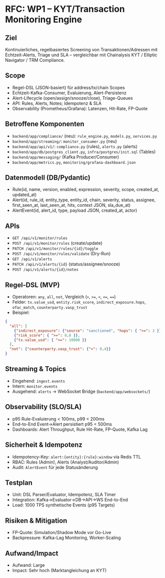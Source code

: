 # RFC: WP1 – KYT/Transaction Monitoring Engine

## Ziel
Kontinuierliches, regelbasiertes Screening von Transaktionen/Adressen mit Echtzeit-Alerts, Triage und SLA – vergleichbar mit Chainalysis KYT / Elliptic Navigator / TRM Compliance.

## Scope
- Regel-DSL (JSON-basiert) für address/tx/chain Scopes
- Echtzeit-Kafka-Consumer, Evaluierung, Alert-Persistenz
- Alert-Lifecycle (open/assign/snooze/close), Triage-Queues
- API: Rules, Alerts, Notes; Idempotenz & SLA
- Observability (Prometheus/Grafana): Latenzen, Hit-Rate, FP-Quote

## Betroffene Komponenten
- `backend/app/compliance/` (neu): `rule_engine.py`, `models.py`, `services.py`
- `backend/app/streaming/`: `monitor_consumer.py` (neu)
- `backend/app/api/v1/`: `compliance.py` (rules), `alerts.py` (alerts)
- `backend/app/db/postgres_client.py`, `infra/postgres/init.sql` (Tables)
- `backend/app/messaging/` (Kafka Producer/Consumer)
- `backend/app/metrics.py`, `monitoring/grafana-dashboard.json`

## Datenmodell (DB/Pydantic)
- Rule(id, name, version, enabled, expression, severity, scope, created_at, updated_at)
- Alert(id, rule_id, entity_type, entity_id, chain, severity, status, assignee, first_seen_at, last_seen_at, hits, context JSON, sla_due_at)
- AlertEvent(id, alert_id, type, payload JSON, created_at, actor)

## APIs
- `GET /api/v1/monitor/rules`
- `POST /api/v1/monitor/rules` (create/update)
- `PATCH /api/v1/monitor/rules/{id}/toggle`
- `POST /api/v1/monitor/rules/validate` (Dry-Run)
- `GET /api/v1/alerts`
- `PATCH /api/v1/alerts/{id}` (status/assignee/snooze)
- `POST /api/v1/alerts/{id}/notes`

## Regel-DSL (MVP)
- Operatoren: `any`, `all`, `not`, Vergleich (`>`, `>=`, `<`, `<=`, `==`)
- Felder: `tx.value_usd`, `entity.risk_score`, `indirect_exposure.hops`, `ofac_match`, `counterparty.vasp_trust`
- Beispiel:
```json
{
  "all": [
    {"indirect_exposure": {"source": "sanctioned", "hops": { ">=": 2 }}},
    {"risk_score": { ">=": 0.8 }},
    {"tx.value_usd": { ">=": 10000 }}
  ],
  "not": {"counterparty.vasp_trust": {"<": 0.4}}
}
```

## Streaming & Topics
- Eingehend: `ingest.events`
- Intern: `monitor.events`
- Ausgehend: `alerts` → WebSocket Bridge (`backend/app/websockets/`)

## Observability (SLO/SLA)
- p95 Rule-Evaluierung < 100ms, p99 < 200ms
- End-to-End Event→Alert persistiert p95 < 500ms
- Dashboards: Alert Throughput, Rule Hit-Rate, FP-Quote, Kafka Lag

## Sicherheit & Idempotenz
- Idempotency-Key: `alert:{entity}:{rule}:window` via Redis TTL
- RBAC: Rules (Admin), Alerts (Analyst/Auditor/Admin)
- Audit: `AlertEvent` für jede Statusänderung

## Testplan
- Unit: DSL Parser/Evaluator, Idempotenz, SLA Timer
- Integration: Kafka→Evaluator→DB→API→WS End-to-End
- Load: 1000 TPS synthetische Events (p95 Targets)

## Risiken & Mitigation
- FP-Quote: Simulation/Shadow Mode vor Go-Live
- Backpressure: Kafka-Lag Monitoring, Worker-Scaling

## Aufwand/Impact
- Aufwand: Large
- Impact: Sehr hoch (Marktangleichung an KYT)
